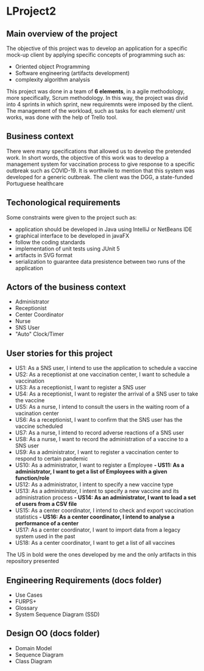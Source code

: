 # LProject2

## Main overview of the project 

The objective of this project was to develop an application for a specific mock-up client by applying specific concepts of programming such as:
  - Oriented object Programming
  - Software engineering (artifacts development)
  - complexity algorithm analysis 


This project was done in a team of **6 elements**, in a agile methodology, more specifically, Scrum methodology. In this way, the project was divid into 4 sprints in which sprint, new requiremnts were imposed by the client. The management of the workload, such as tasks for each element/ unit works, was done with the help of Trello tool. 

## Business context 

There were many specifications that allowed us to develop the pretended work. In short words, the objective of this work was to develop a management system for vaccination process to give response to a specific outbreak such as COVID-19. It is worthwile to mention that this system was developed for a generic outbreak. The client was the DGG, a state-funded Portuguese healthcare

## Techonological requirements 
Some constraints were given to the project such as: 
  - application should be developed in Java using IntelliJ or NetBeans IDE
  - graphical interface to be developed in javaFX
  - follow the coding standards 
  - implementation of unit tests using JUnit 5
  - artifacts in SVG format
  - serialization to guarantee data presistence between two runs of the application
  
  
## Actors of the business context 
  - Administrator 
  - Receptionist
  - Center Coordinator
  - Nurse
  - SNS User
  - "Auto" Clock/Timer

## User stories for this project
- US1: As a SNS user, I intend to use the application to schedule a vaccine
- US2: As a receptionist at one vaccination center, I want to schedule a vaccination
- US3: As a receptionist, I want to register a SNS user
- US4: As a receptionist, I want to register the arrival of a SNS user to take the vaccine
- US5: As a nurse, I intend to consult the users in the waiting room of a vacination center
- US6: As a receptionist, I want to confirm that the SNS user has the vaccine scheduled
- US7: As a nurse, I intend to record adverse reactions of a SNS user
- US8: As a nurse, I want to record the administration of a vaccine to a SNS user
- US9: As a administrator, I want to register a vaccination center to respond to certain pandemic
- US10: As a administrator, I want to register a Employee
**- US11: As a administrator, I want to get a list of Employees with a given function/role**
- US12: As a administrator, I intent to specify a new vaccine type
- US13: As a administrator, I intent to specify a new vaccine and its administration process
**- US14: As an administrator, I want to load a set of users from a CSV file**
- US15: As a center coordinator, I intend to check and export vaccination statistics
**- US16: As a center coordinator, I intend to analyse a performance of a center**
- US17: As a center coordinator, I want to import data from a legacy system used in the past
- US18: As a center coordinator, I want to get a list of all vaccines

The US in bold were the ones developed by me and the only artifacts in this repository presented

## Engineering Requirements (docs folder)
  - Use Cases
  - FURPS+
  - Glossary
  - System Sequence Diagram (SSD)
  
## Design OO (docs folder)
  - Domain Model
  - Sequence Diagram
  - Class Diagram
  



